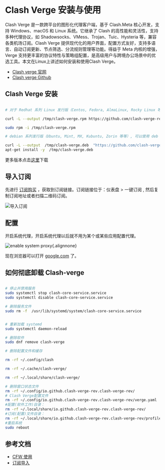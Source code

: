 # Clash Verge 安装与使用

Clash Verge 是一款跨平台的图形化代理客户端，基于 Clash.Meta 核心开发，支持 Windows、macOS 和 Linux 系统。它继承了 Clash 的高性能和灵活性，支持多种代理协议，如 Shadowsocks、VMess、Trojan、Tuic、Hysteria 等，兼容各类机场订阅。Clash Verge 提供现代化的用户界面，配置方式友好，支持多语言、自动订阅更新、节点筛选、分流规则管理等功能。得益于 Meta 内核的增强，Verge 支持更丰富的协议特性与策略组配置，是高级用户与跨境办公场景中的优选工具。本文在Linux上讲述如何安装和使用Clash Verge。

- [Clash verge 官网](https://getclashvergerev.org/)
- [Clash verge Github](https://github.com/clash-verge-rev/clash-verge-rev)

## Clash Verge 安装

```bash

# 对于 Redhat 系列 Linux 发行版（Centos, Fedora, AlmaLinux, Rocky Linux 等）, 可以使用 rpm 安装包进行安装

curl -L --output /tmp/clash-verge.rpm https://github.com/clash-verge-rev/clash-verge-rev/releases/download/v2.2.3/Clash.Verge-2.2.3-1.x86_64.rpm

sudo rpm -i /tmp/clash-verge.rpm

# debian 系列发行版（Ubuntu, Mint, MX, Kubuntu, Zorin 等等）, 可以使用 deb 安装包进行安装

curl -L --output  /tmp/clash-verge.deb  "https://github.com/clash-verge-rev/clash-verge-rev/releases/download/v2.2.3/Clash.Verge_2.2.3_amd64.deb"
apt-get install -y  /tmp/clash-verge.deb 

```

更多版本点击[这里](https://github.com/clash-verge-rev/clash-verge-rev/releases/)下载


## 导入订阅

先进行 [订阅购买](https://serv011.20250710.top/#/plan) ，获取到订阅链接。订阅链接位于：仪表盘 > 一键订阅 , 然后复制订阅地址或者扫描二维码订阅。

![导入订阅](https://getclashvergerev.org/assets/remote_url.C_pIdA2k.gif)

## 配置

开启系统代理，开启系统代理以后就不用为某个或某些应用配置代理。

![enable system proxy](/wp-content/uploads/2025/06/clash-verge-system-proxy-300x138.png){.alignnone}

现在浏览器可以打开 [google.com](https://www.google.com/) 了。

## 如何彻底卸载 Clash-verge

```bash

# 停止并禁用服务
sudo systemctl stop clash-core-service.service
sudo systemctl disable clash-core-service.service

# 删除服务文件
sudo rm -f  /usr/lib/systemd/system/clash-core-service.service


# 重新加载 systemd
sudo systemctl daemon-reload

# 删除软件
sudo dnf remove clash-verge

# 删除配置文件和缓存

rm -rf ~/.config/clash

rm -rf ~/.cache/clash-verge/

rm -rf ~/.local/share/clash-verge/

# 删除窗口状态文件
rm -rf ~/.config/io.github.clash-verge-rev.clash-verge-rev/
# Clash Verge配置文件
rm -rf ~/.config/io.github.clash-verge-rev.clash-verge-rev/verge.yaml
#配置(软件工作)目录：
rm -rf ~/.local/share/io.github.clash-verge-rev.clash-verge-rev/
#订阅(配置)文件目录：
rm -rf ~/.local/share/io.github.clash-verge-rev.clash-verge-rev/profiles/
#重启系统
sudo reboot
```

## 参考文档

- [CFW 使用](https://docs.mebi.me/docs/cfw-for-linux)
- [订阅导入](https://getclashvergerev.org/guide/profile)
